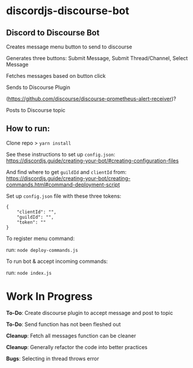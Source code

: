 # discordjs-discourse-bot

## Discord to Discourse Bot

Creates message menu button to send to discourse

Generates three buttons: Submit Message, Submit Thread/Channel, Select Message

Fetches messages based on button click

Sends to Discourse Plugin 

(https://github.com/discourse/discourse-prometheus-alert-receiver)?

Posts to Discourse topic

## How to run:

Clone repo > `yarn install`

See these instructions to set up `config.json`: https://discordjs.guide/creating-your-bot/#creating-configuration-files

And find where to get `guildId` and `clientId` from: https://discordjs.guide/creating-your-bot/creating-commands.html#command-deployment-script

Set up `config.json` file with these three tokens:

```
{
    "clientId": "",
	"guildId": "",
	"token": ""
}
```

To register menu command:

run: `node deploy-commands.js`

To run bot & accept incoming commands:

run: `node index.js`

# Work In Progress

**To-Do**: Create discourse plugin to accept message and post to topic

**To-Do**: Send function has not been fleshed out

**Cleanup**: Fetch all messages function can be cleaner

**Cleanup**: Generally refactor the code into better practices 

**Bugs**: Selecting in thread throws error
